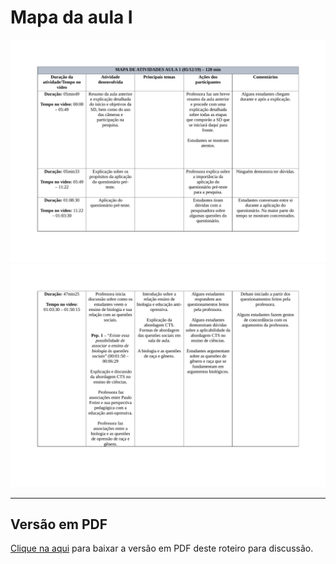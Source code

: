 # Mapa da aula I 

![](imgs/pagina1.png)
![](imgs/pagina2.png)

---

## Versão em PDF

[Clique na aqui](pdf/mapa1.pdf) para baixar a versão em PDF deste roteiro para discussão.